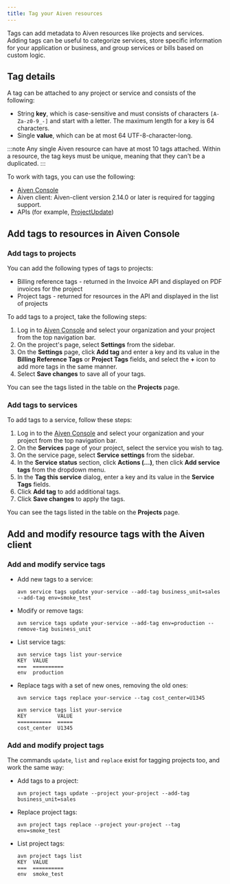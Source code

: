 ```yaml
---
title: Tag your Aiven resources
---
```


Tags can add metadata to Aiven resources like projects and services.
Adding tags can be useful to categorize services, store specific
information for your application or business, and group services or
bills based on custom logic.

## Tag details

A tag can be attached to any project or service and consists of the
following:

-   String **key**, which is case-sensitive and must consists of
    characters `[A-Za-z0-9_-]` and start with a letter. The maximum
    length for a key is 64 characters.
-   Single **value**, which can be at most 64 UTF-8-character-long.

:::note
Any single Aiven resource can have at most 10 tags attached. Within a
resource, the tag keys must be unique, meaning that they can\'t be a
duplicated.
:::

To work with tags, you can use the following:

-   [Aiven Console](https://console.aiven.io/)
-   Aiven client: Aiven-client version 2.14.0 or later is required for
    tagging support.
-   APIs (for example,
    [ProjectUpdate](https://api.aiven.io/doc/#tag/Project/operation/ProjectUpdate))

## Add tags to resources in Aiven Console

### Add tags to projects

You can add the following types of tags to projects:

-   Billing reference tags - returned in the Invoice API and displayed
    on PDF invoices for the project
-   Project tags - returned for resources in the API and displayed in
    the list of projects

To add tags to a project, take the following steps:

1.  Log in to [Aiven Console](https://console.aiven.io/) and select your
    organization and your project from the top navigation bar.
2.  On the project's page, select **Settings** from the sidebar.
3.  On the **Settings** page, click **Add tag** and enter a key and its
    value in the **Billing Reference Tags** or **Project Tags** fields,
    and select the **+** icon to add more tags in the same manner.
4.  Select **Save changes** to save all of your tags.

You can see the tags listed in the table on the **Projects** page.

### Add tags to services

To add tags to a service, follow these steps:

1.  Log in to the [Aiven Console](https://console.aiven.io/) and select
    your organization and your project from the top navigation bar.
2.  On the **Services** page of your project, select the service you
    wish to tag.
3.  On the service page, select **Service settings** from the sidebar.
4.  In the **Service status** section, click **Actions (\...)**, then
    click **Add service tags** from the dropdown menu.
5.  In the **Tag this service** dialog, enter a key and its value in the
    **Service Tags** fields.
6.  Click **Add tag** to add additional tags.
7.  Click **Save changes** to apply the tags.

You can see the tags listed in the table on the **Projects** page.

## Add and modify resource tags with the Aiven client

### Add and modify service tags

-   Add new tags to a service:

    ```
    avn service tags update your-service --add-tag business_unit=sales --add-tag env=smoke_test
    ```

-   Modify or remove tags:

    ```
    avn service tags update your-service --add-tag env=production --remove-tag business_unit
    ```

-   List service tags:

    ```
    avn service tags list your-service
    KEY  VALUE
    ===  ==========
    env  production
    ```

-   Replace tags with a set of new ones, removing the old ones:

    ```
    avn service tags replace your-service --tag cost_center=U1345

    avn service tags list your-service
    KEY          VALUE
    ===========  =====
    cost_center  U1345
    ```

### Add and modify project tags

The commands `update`, `list` and `replace` exist for tagging projects
too, and work the same way:

-   Add tags to a project:

    ```
    avn project tags update --project your-project --add-tag business_unit=sales
    ```

-   Replace project tags:

    ```
    avn project tags replace --project your-project --tag env=smoke_test
    ```

-   List project tags:

    ```
    avn project tags list
    KEY  VALUE
    ===  ==========
    env  smoke_test
    ```
